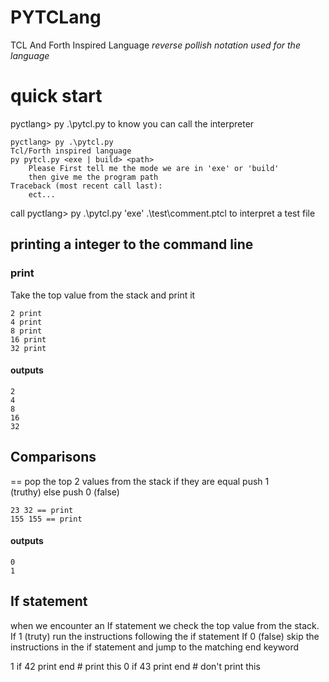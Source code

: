 # PYTCLang
TCL And Forth Inspired Language
*reverse pollish notation used for the language*

# quick start
pyctlang> py .\pytcl.py
to know you can call the interpreter
```
pyctlang> py .\pytcl.py
Tcl/Forth inspired language
py pytcl.py <exe | build> <path> 
    Please First tell me the mode we are in 'exe' or 'build'      
    then give me the program path
Traceback (most recent call last):
	ect...
```

call pyctlang> py .\pytcl.py 'exe' .\test\comment.ptcl
to interpret a test file


## printing a integer to the command line

### print
Take the top value from the stack and print it
```
2 print
4 print
8 print
16 print
32 print
```
#### outputs
```
2
4
8
16
32
```

## Comparisons
== pop the top 2 values from the stack
if they are equal push 1 (truthy) else push 0 (false)

```
23 32 == print
155 155 == print
```
#### outputs
```
0
1
```

## If statement
when we encounter an If statement we check the top value from the stack.
If 1 (truty) run the instructions following the if statement
If 0 (false) skip the instructions in the if statement and jump to the matching end keyword

1 if 42 print end # print this
0 if 43 print end # don't print this